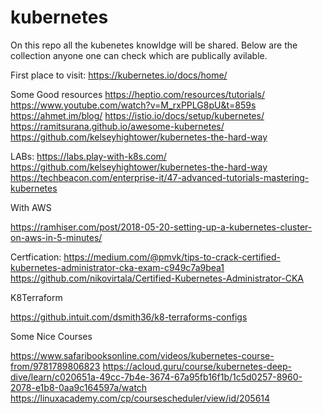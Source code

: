 # kubernetes
On this repo all the kubenetes knowldge will be shared.
Below are the collection anyone one can check which are publically avilable.

First place to visit:
https://kubernetes.io/docs/home/

Some Good resources
https://heptio.com/resources/tutorials/
https://www.youtube.com/watch?v=M_rxPPLG8pU&t=859s
https://ahmet.im/blog/
https://istio.io/docs/setup/kubernetes/
https://ramitsurana.github.io/awesome-kubernetes/
https://github.com/kelseyhightower/kubernetes-the-hard-way

LABs:
https://labs.play-with-k8s.com/
https://github.com/kelseyhightower/kubernetes-the-hard-way
https://techbeacon.com/enterprise-it/47-advanced-tutorials-mastering-kubernetes

With AWS

https://ramhiser.com/post/2018-05-20-setting-up-a-kubernetes-cluster-on-aws-in-5-minutes/


Certfication:
https://medium.com/@pmvk/tips-to-crack-certified-kubernetes-administrator-cka-exam-c949c7a9bea1
https://github.com/nikovirtala/Certified-Kubernetes-Administrator-CKA

K8Terraform

https://github.intuit.com/dsmith36/k8-terraforms-configs


Some Nice Courses

https://www.safaribooksonline.com/videos/kubernetes-course-from/9781789806823
https://acloud.guru/course/kubernetes-deep-dive/learn/c020651a-49cc-7b4e-3674-67a95fb16f1b/1c5d0257-8960-2078-e1b8-0aa9c164597a/watch
https://linuxacademy.com/cp/coursescheduler/view/id/205614
